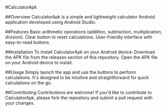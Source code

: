 #CalculatorApk

##Overview
CalculatorApk is a simple and lightweight calculator Android application developed using Android Studio.

##Features
Basic arithmetic operations (addition, subtraction, multiplication, division).
Clear button to reset calculations.
User-friendly interface with easy-to-read buttons.

##Installation
To install CalculatorApk on your Android device:
  Download the APK file from the releases section of this repository.
  Open the APK file on your Android device to install.

##Usage
Simply launch the app and use the buttons to perform calculations. It's designed to be intuitive and straightforward for quick calculations on the go.

##Contributing
Contributions are welcome! If you'd like to contribute to CalculatorApk, please fork the repository and submit a pull request with your changes.
